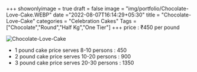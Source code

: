+++
showonlyimage = true
draft = false
image = "img/portfolio/Chocolate-Love-Cake.WEBP"
date ="2022-08-07T16:14:29+05:30"
title = "Chocolate-Love-Cake"
categories = "Celebration Cakes"
Tags = ["Chocolate","Round","Half Kg","One Tier"]
+++
price : ₹450 per pound
<!--more-->
![Chocolate-Love-Cake](/img/portfolio/Chocolate-Love-Cake.WEBP)
* 1 pound cake price serves 8-10 persons : 450
* 2 pound cake price serves 10-20 persons : 900
* 3 pound cake price serves 20-30 persons : 1350
